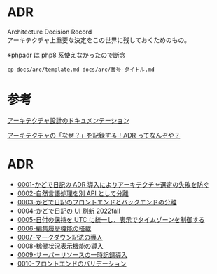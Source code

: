 # ADR

Architecture Decision Record  
アーキテクチャ上重要な決定をこの世界に残しておくためのもの。

※phpadr は php8 系使えなかったので断念

```
cp docs/arc/template.md docs/arc/番号-タイトル.md

```

# 参考

[アーキテクチャ設計のドキュメンテーション](https://gist.github.com/kawasima/e325eda1c910d2abc5fb5f69d6a692e2)

[アーキテクチャの「なぜ？」を記録する！ADR ってなんぞや？](https://qiita.com/fuubit/items/dbb22435202acbe48849#%E3%82%B9%E3%83%86%E3%83%BC%E3%82%BF%E3%82%B9status)

# ADR

-   [0001-かどで日記の ADR 導入によりアーキテクチャ選定の失敗を防ぐ](0001-%E3%81%8B%E3%81%A9%E3%81%A7%E6%97%A5%E8%A8%98%E3%81%AEADR%E5%B0%8E%E5%85%A5%E3%81%AB%E3%82%88%E3%82%8A%E3%82%A2%E3%83%BC%E3%82%AD%E3%83%86%E3%82%AF%E3%83%81%E3%83%A3%E9%81%B8%E5%AE%9A%E3%81%AE%E5%A4%B1%E6%95%97%E3%82%92%E9%98%B2%E3%81%90.md)
-   [0002-自然言語処理を別 API として分離](0002-%E8%87%AA%E7%84%B6%E8%A8%80%E8%AA%9E%E5%87%A6%E7%90%86%E3%82%92%E5%88%A5API%E3%81%A8%E3%81%97%E3%81%A6%E5%88%86%E9%9B%A2.md)
-   [0003-かどで日記のフロントエンドとバックエンドの分離](0003-%E3%81%8B%E3%81%A9%E3%81%A7%E6%97%A5%E8%A8%98%E3%81%AE%E3%83%95%E3%83%AD%E3%83%B3%E3%83%88%E3%82%A8%E3%83%B3%E3%83%89%E3%81%A8%E3%83%90%E3%83%83%E3%82%AF%E3%82%A8%E3%83%B3%E3%83%89%E3%81%AE%E5%88%86%E9%9B%A2.md)
-   [0004-かどで日記の UI 刷新 2022fall](0004-%E3%81%8B%E3%81%A9%E3%81%A7%E6%97%A5%E8%A8%98%E3%81%AEUI%E5%88%B7%E6%96%B0fall.md)
-   [0005-日付の保持を UTC に統一し、表示でタイムゾーンを制御する](0005-%E6%97%A5%E4%BB%98%E3%81%AE%E4%BF%9D%E6%8C%81%E3%82%92UTC%E3%81%AB%E7%B5%B1%E4%B8%80%E3%81%97%E3%80%81%E8%A1%A8%E7%A4%BA%E3%81%A7%E3%82%BF%E3%82%A4%E3%83%A0%E3%82%BE%E3%83%BC%E3%83%B3%E3%82%92%E5%88%B6%E5%BE%A1%E3%81%99%E3%82%8B.md)
-   [0006-編集履歴機能の搭載](0006-%E7%B7%A8%E9%9B%86%E5%B1%A5%E6%AD%B4%E6%A9%9F%E8%83%BD%E3%81%AE%E6%90%AD%E8%BC%89.md)
-   [0007-マークダウン記法の導入](0007-%E3%83%9E%E3%83%BC%E3%82%AF%E3%83%80%E3%82%A6%E3%83%B3%E8%A8%98%E6%B3%95%E3%81%AE%E5%B0%8E%E5%85%A5.md)
-   [0008-稼働状況表示機能の導入](0008-%E7%A8%BC%E5%83%8D%E7%8A%B6%E6%B3%81%E8%A1%A8%E7%A4%BA%E6%A9%9F%E8%83%BD%E3%81%AE%E5%B0%8E%E5%85%A5.md)
-   [0009-サーバーリソースの一時記録導入](0009-%E3%82%B5%E3%83%BC%E3%83%90%E3%83%BC%E3%83%AA%E3%82%BD%E3%83%BC%E3%82%B9%E3%81%AE%E4%B8%80%E6%99%82%E8%A8%98%E9%8C%B2%E5%B0%8E%E5%85%A5.md)
-   [0010-フロントエンドのバリデーション](0010-%E3%83%95%E3%83%AD%E3%83%B3%E3%83%88%E3%82%A8%E3%83%B3%E3%83%89%E3%81%AE%E3%83%90%E3%83%AA%E3%83%87%E3%83%BC%E3%82%B7%E3%83%A7%E3%83%B3.md)
